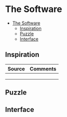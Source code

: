 # The Software
- [The Software](#the-software)
  - [Inspiration](#inspiration)
  - [Puzzle](#puzzle)
  - [Interface](#interface)


## Inspiration

|Source|Comments|
|---|---|
|   |   |
|   |   |
|   |   |

## Puzzle
## Interface